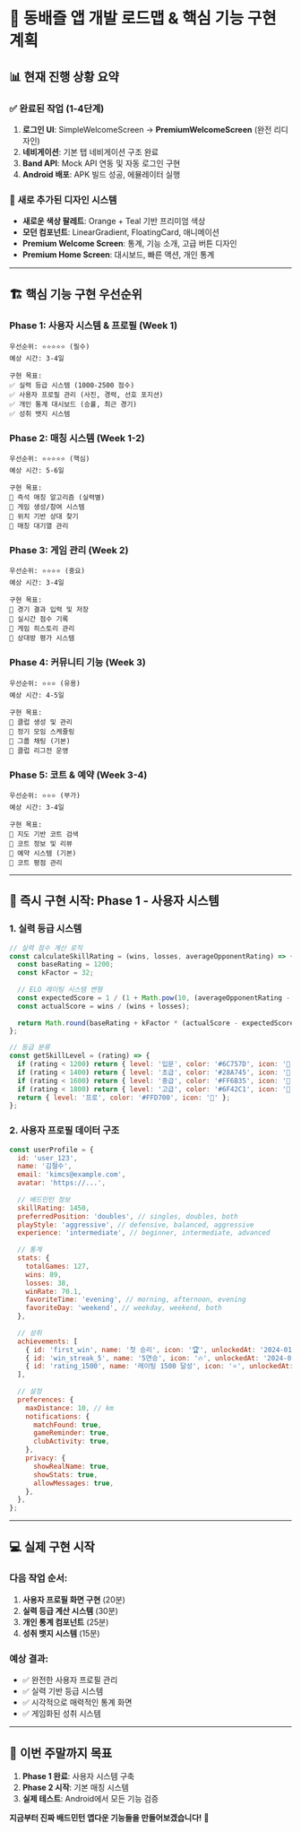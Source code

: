 # 🎯 동배즐 앱 개발 로드맵 & 핵심 기능 구현 계획

## 📊 **현재 진행 상황 요약**

### ✅ **완료된 작업 (1-4단계)**
1. **로그인 UI**: SimpleWelcomeScreen → **PremiumWelcomeScreen** (완전 리디자인)
2. **네비게이션**: 기본 탭 네비게이션 구조 완료
3. **Band API**: Mock API 연동 및 자동 로그인 구현
4. **Android 배포**: APK 빌드 성공, 에뮬레이터 실행

### 🎨 **새로 추가된 디자인 시스템**
- **새로운 색상 팔레트**: Orange + Teal 기반 프리미엄 색상
- **모던 컴포넌트**: LinearGradient, FloatingCard, 애니메이션
- **Premium Welcome Screen**: 통계, 기능 소개, 고급 버튼 디자인
- **Premium Home Screen**: 대시보드, 빠른 액션, 개인 통계

---

## 🏗️ **핵심 기능 구현 우선순위**

### **Phase 1: 사용자 시스템 & 프로필 (Week 1)**
```
우선순위: ⭐⭐⭐⭐⭐ (필수)
예상 시간: 3-4일

구현 목표:
✅ 실력 등급 시스템 (1000-2500 점수)
✅ 사용자 프로필 관리 (사진, 경력, 선호 포지션)
✅ 개인 통계 대시보드 (승률, 최근 경기)
✅ 성취 뱃지 시스템
```

### **Phase 2: 매칭 시스템 (Week 1-2)**
```
우선순위: ⭐⭐⭐⭐⭐ (핵심)
예상 시간: 5-6일

구현 목표:
🔄 즉석 매칭 알고리즘 (실력별)
🔄 게임 생성/참여 시스템
🔄 위치 기반 상대 찾기
🔄 매칭 대기열 관리
```

### **Phase 3: 게임 관리 (Week 2)**
```
우선순위: ⭐⭐⭐⭐ (중요)
예상 시간: 3-4일

구현 목표:
🔄 경기 결과 입력 및 저장
🔄 실시간 점수 기록
🔄 게임 히스토리 관리
🔄 상대방 평가 시스템
```

### **Phase 4: 커뮤니티 기능 (Week 3)**
```
우선순위: ⭐⭐⭐ (유용)
예상 시간: 4-5일

구현 목표:
🔄 클럽 생성 및 관리
🔄 정기 모임 스케줄링
🔄 그룹 채팅 (기본)
🔄 클럽 리그전 운영
```

### **Phase 5: 코트 & 예약 (Week 3-4)**
```
우선순위: ⭐⭐⭐ (부가)
예상 시간: 3-4일

구현 목표:
🔄 지도 기반 코트 검색
🔄 코트 정보 및 리뷰
🔄 예약 시스템 (기본)
🔄 코트 평점 관리
```

---

## 🚀 **즉시 구현 시작: Phase 1 - 사용자 시스템**

### 1. 실력 등급 시스템
```javascript
// 실력 점수 계산 로직
const calculateSkillRating = (wins, losses, averageOpponentRating) => {
  const baseRating = 1200;
  const kFactor = 32;
  
  // ELO 레이팅 시스템 변형
  const expectedScore = 1 / (1 + Math.pow(10, (averageOpponentRating - baseRating) / 400));
  const actualScore = wins / (wins + losses);
  
  return Math.round(baseRating + kFactor * (actualScore - expectedScore));
};

// 등급 분류
const getSkillLevel = (rating) => {
  if (rating < 1200) return { level: '입문', color: '#6C757D', icon: '🥉' };
  if (rating < 1400) return { level: '초급', color: '#28A745', icon: '🥈' };
  if (rating < 1600) return { level: '중급', color: '#FF6B35', icon: '🥇' };
  if (rating < 1800) return { level: '고급', color: '#6F42C1', icon: '💎' };
  return { level: '프로', color: '#FFD700', icon: '👑' };
};
```

### 2. 사용자 프로필 데이터 구조
```javascript
const userProfile = {
  id: 'user_123',
  name: '김철수',
  email: 'kimcs@example.com',
  avatar: 'https://...',
  
  // 배드민턴 정보
  skillRating: 1450,
  preferredPosition: 'doubles', // singles, doubles, both
  playStyle: 'aggressive', // defensive, balanced, aggressive
  experience: 'intermediate', // beginner, intermediate, advanced
  
  // 통계
  stats: {
    totalGames: 127,
    wins: 89,
    losses: 38,
    winRate: 70.1,
    favoriteTime: 'evening', // morning, afternoon, evening
    favoriteDay: 'weekend', // weekday, weekend, both
  },
  
  // 성취
  achievements: [
    { id: 'first_win', name: '첫 승리', icon: '🏆', unlockedAt: '2024-01-15' },
    { id: 'win_streak_5', name: '5연승', icon: '🔥', unlockedAt: '2024-02-01' },
    { id: 'rating_1500', name: '레이팅 1500 달성', icon: '⭐', unlockedAt: null },
  ],
  
  // 설정
  preferences: {
    maxDistance: 10, // km
    notifications: {
      matchFound: true,
      gameReminder: true,
      clubActivity: true,
    },
    privacy: {
      showRealName: true,
      showStats: true,
      allowMessages: true,
    },
  },
};
```

---

## 💻 **실제 구현 시작**

### 다음 작업 순서:
1. **사용자 프로필 화면 구현** (20분)
2. **실력 등급 계산 시스템** (30분)
3. **개인 통계 컴포넌트** (25분)
4. **성취 뱃지 시스템** (15분)

### 예상 결과:
- ✅ 완전한 사용자 프로필 관리
- ✅ 실력 기반 등급 시스템
- ✅ 시각적으로 매력적인 통계 화면
- ✅ 게임화된 성취 시스템

---

## 🎯 **이번 주말까지 목표**
1. **Phase 1 완료**: 사용자 시스템 구축
2. **Phase 2 시작**: 기본 매칭 시스템
3. **실제 테스트**: Android에서 모든 기능 검증

**지금부터 진짜 배드민턴 앱다운 기능들을 만들어보겠습니다!** 🚀

